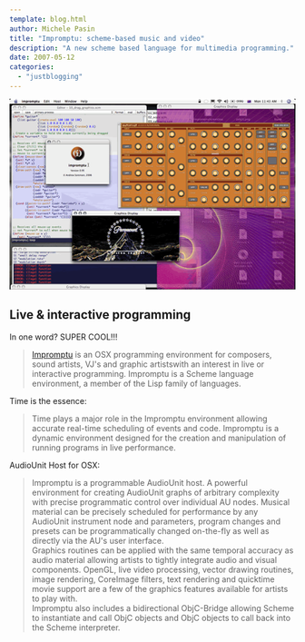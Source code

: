 ```yaml
---
template: blog.html
author: Michele Pasin
title: "Impromptu: scheme-based music and video"
description: "A new scheme based language for multimedia programming."
date: 2007-05-12
categories: 
  - "justblogging"
---
```


![](../../img/desktop_095.png)

## Live & interactive programming

In one word? SUPER COOL!!!

> [Impromptu](http://impromptu.moso.com.au/)  is an OSX programming environment for composers, sound artists, VJ's and graphic artistswith an interest in live or interactive programming. Impromptu is a Scheme language environment, a member of the Lisp family of languages.  

Time is the essence:

> Time plays a major role in the Impromptu environment allowing accurate real-time scheduling of events and code. Impromptu is a dynamic environment designed for the creation and manipulation of running programs in live performance.  

AudioUnit Host for OSX: 

> Impromptu is a programmable AudioUnit host. A powerful environment for creating AudioUnit graphs of arbitrary complexity with precise programmatic control over individual AU nodes. Musical material can be precisely scheduled for performance by any AudioUnit instrument node and parameters, program changes and presets can be programmatically changed on-the-fly as well as directly via the AU's user interface.  
> Graphics routines can be applied with the same temporal accuracy as audio material allowing artists to tightly integrate audio and visual components. OpenGL, live video processing, vector drawing routines, image rendering, CoreImage filters, text rendering and quicktime movie support are a few of the graphics features available for artists to play with.  
> Impromptu also includes a bidirectional ObjC-Bridge allowing Scheme to instantiate and call ObjC objects and ObjC objects to call back into the Scheme interpreter.
